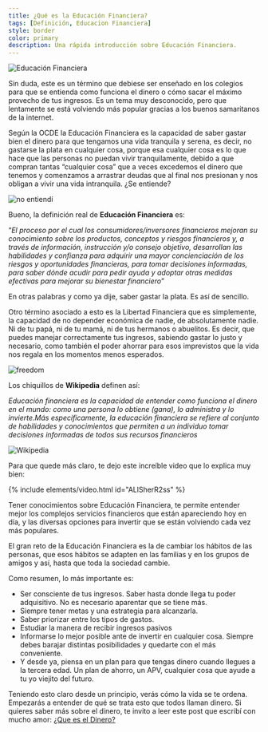```yaml
---
title: ¿Qué es la Educación Financiera?
tags: [Definición, Educacion Financiera]
style: border
color: primary
description: Una rápida introducción sobre Educación Financiera.
---
```


![Educación Financiera](https://imgur.com/SEtI0tJ.png)

Sin duda, este es un término que debiese ser enseñado en los colegios para que se entienda como funciona el dinero o cómo sacar el máximo provecho de tus ingresos. Es un tema muy desconocido, pero que lentamente se está volviendo más popular gracias a los buenos samaritanos de la internet.

Según la OCDE la Educación Financiera es la capacidad de saber gastar bien el dinero para que tengamos una vida tranquila y serena, es decir, no gastarse la plata en cualquier cosa, porque esa cualquier cosa es lo que hace que las personas no puedan vivir tranquilamente, debido a que compran tantas “cualquier cosa” que a veces excedemos el dinero que tenemos y comenzamos a arrastrar deudas que al final nos presionan y nos obligan a vivir una vida intranquila. ¿Se entiende?

![no entiendí](https://thumbs.gfycat.com/CraftyElementaryFlamingo-size_restricted.gif)

Bueno, la definición real de **Educación Financiera** es:

“*El proceso por el cual los consumidores/inversores financieros mejoran su conocimiento sobre los productos, conceptos y riesgos financieros y, a través de información, instrucción y/o consejo objetivo, desarrollan las habilidades y confianza para adquirir una mayor concienciación de los riesgos y oportunidades financieras, para tomar decisiones informadas, para saber dónde acudir para pedir ayuda y adoptar otras medidas efectivas para mejorar su bienestar financiero*”

En otras palabras y como ya dije, saber gastar la plata. Es así de sencillo.  

Otro término asociado a esto es la Libertad Financiera que es simplemente, la capacidad de no depender económica de nadie, de absolutamente nadie. Ni de tu papá, ni de tu mamá, ni de tus hermanos o abuelitos. Es decir, que puedes manejar correctamente tus ingresos, sabiendo gastar lo justo y necesario, como también el poder ahorrar para esos imprevistos que la vida nos regala en los momentos menos esperados.

![freedom](https://64.media.tumblr.com/6faa7675ebc1fcd8b0f2d6721d9f324e/39c89427d32a2ff0-85/s400x600/49faebf1549e5a36f1738de2d921e2569bf99c2c.gifv)

Los chiquillos de **Wikipedia** definen así:

*Educación financiera es la capacidad de entender como funciona el dinero en el mundo: como una persona lo obtiene (gana), lo administra y lo invierte.Más específicamente, la educación financiera se refiere al conjunto de habilidades y conocimientos que permiten a un individuo tomar decisiones informadas de todos sus recursos financieros*

![Wikipedia](https://www.gifservice.fr/img/gif-vignette-small/ed7a5cdae98be3fd4f6ac50fed12f2d5/51622-multi-media-it-phone-hight-tech-photo-wikipedia.gif)

Para que quede más claro, te dejo este increíble video que lo explica muy bien:

{% include elements/video.html id="ALlSherR2ss" %}

Tener conocimientos sobre Educación Financiera, te permite entender mejor los complejos servicios financieros que están apareciendo hoy en día, y las diversas opciones para invertir que se están volviendo cada vez más populares.

El gran reto de la Educación Financiera es la de cambiar los hábitos de las personas, que esos hábitos se adapten en las familias y en los grupos de amigos y así, hasta que toda la sociedad cambie.

Como resumen, lo más importante es:

- Ser consciente de tus ingresos. Saber hasta donde llega tu poder adquisitivo. No es necesario aparentar que se tiene más.
- Siempre tener metas y una estrategia para alcanzarla.
- Saber priorizar entre los tipos de gastos.
- Estudiar la manera de recibir ingresos pasivos
- Informarse lo mejor posible ante de invertir en cualquier cosa. Siempre debes barajar distintas posibilidades y quedarte con el más conveniente.
- Y desde ya, piensa en un plan para que tengas dinero cuando llegues a la tercera edad. Un plan de ahorro, un APV, cualquier cosa que ayude a tu yo viejito del futuro.

Teniendo esto claro desde un principio, verás cómo la vida se te ordena. Empezarás a entender de qué se trata esto que todos llaman dinero. Si quieres saber más sobre el dinero, te invito a leer este post que escribí con mucho amor: [¿Que es el Dinero?](https://www.tiocripto.com/blog/que-es-el-dinero)
